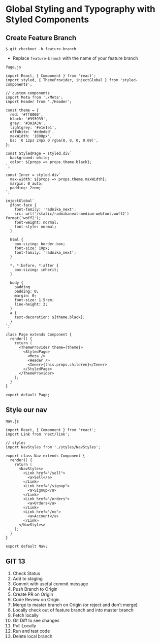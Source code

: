 # Global Styling and Typography with Styled Components

## Create Feature Branch
`$ git checkout -b feature-branch`

* Replace `feature-branch` with the name of your feature branch
   
`Page.js`

```
import React, { Component } from 'react';
import styled, { ThemeProvider, injectGlobal } from 'styled-components';

// custom components
import Meta from './Meta';
import Header from './Header';

const theme = {
  red: '#ff0000',
  black: '#393939',
  grey: '#3A3A3A',
  lightgrey: '#e1e1e1',
  offWhite: '#ededed',
  maxWidth: '1000px',
  bs: '0 12ps 24px 0 rgba(0, 0, 0, 0.09)',
};

const StyledPage = styled.div`
  background: white;
  color: ${props => props.theme.black};
`;

const Inner = styled.div`
  max-width: ${props => props.theme.maxWidth};
  margin: 0 auto;
  padding: 2rem;
`;

injectGlobal`
  @font-face {
    font-family: 'radnika_next';
    src: url('/static/radnikanext-medium-webfont.woff2') format('woff2');
    font-weight: normal;
    font-style: normal;
  }

  html {
    box-sizing: border-box;
    font-size: 10px;
    font-family: 'radnika_next';
  }

  *, *:before, *:after {
    box-sizing: inherit;
  }

  body {
    padding
    padding: 0;
    margin: 0;
    font-size: 1.5rem;
    line-height: 2;
  }
  a {
    text-decoration: ${theme.black};
  }
`;

class Page extends Component {
  render() {
    return (
      <ThemeProvider theme={theme}>
        <StyledPage>
          <Meta />
          <Header />
          <Inner>{this.props.children}</Inner>
        </StyledPage>
      </ThemeProvider>
    );
  }
}

export default Page;
```

## Style our nav
`Nav.js`

```
import React, { Component } from 'react';
import Link from 'next/link';

// styles
import NavStyles from './styles/NavStyles';

export class Nav extends Component {
  render() {
    return (
      <NavStyles>
        <Link href="/sell">
          <a>Sell</a>
        </Link>
        <Link href="/signup">
          <a>Signup</a>
        </Link>
        <Link href="/orders">
          <a>Orders</a>
        </Link>
        <Link href="/me">
          <a>Account</a>
        </Link>
      </NavStyles>
    );
  }
}

export default Nav;
```

## GIT 13
1. Check Status
2. Add to staging
3. Commit with useful commit message
4. Push Branch to Origin
5. Create PR on Origin
6. Code Review on Origin
7. Merge to master branch on Origin (or reject and don't merge)
8. Locally check out of feature branch and into master branch
9. Fetch locally
10. Git Diff to see changes
11. Pull Locally
12. Run and test code
13. Delete local branch

